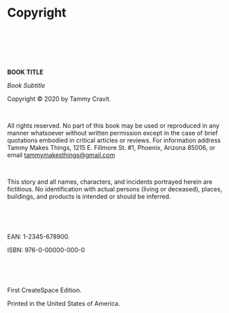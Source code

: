 
# Copyright

&nbsp;

&nbsp;

&nbsp;

**BOOK TITLE**

*Book Subtitle*


Copyright &copy; 2020 by Tammy Cravit.

&nbsp;


All rights reserved. No part of this book may be used or reproduced in any
manner whatsoever without written permission except in the case of brief
quotations embodied in critical articles or reviews. For information address
Tammy Makes Things, 1215 E. Fillmore St. #1, Phoenix, Arizona 85006, or
email tammymakesthings@gmail.com

&nbsp;

This story and all names, characters, and incidents portrayed herein are
fictitious. No identification with actual persons (living or deceased),
places, buildings, and products is intended or should be inferred.

&nbsp;

&nbsp;

EAN: 1-2345-678900.

ISBN: 976-0-00000-000-0

&nbsp;

&nbsp;

First CreateSpace Edition.

Printed in the United States of America.
